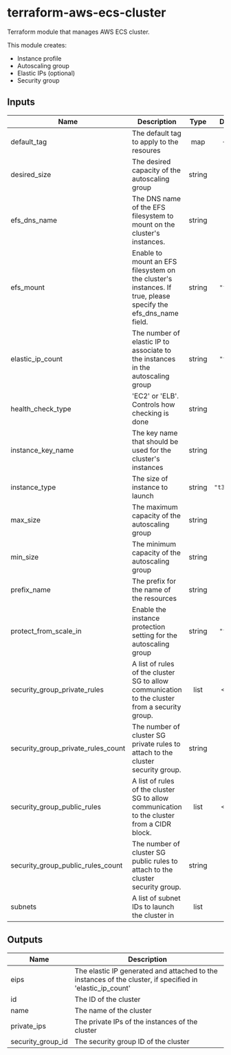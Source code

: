 # terraform-aws-ecs-cluster

Terraform module that manages AWS ECS cluster.

This module creates:

- Instance profile
- Autoscaling group
- Elastic IPs (optional)
- Security group

## Inputs

| Name | Description | Type | Default | Required |
|------|-------------|:----:|:-----:|:-----:|
| default\_tag | The default tag to apply to the resoures | map | `<map>` | no |
| desired\_size | The desired capacity of the autoscaling group | string | n/a | yes |
| efs\_dns\_name | The DNS name of the EFS filesystem to mount on the cluster's instances. | string | `""` | no |
| efs\_mount | Enable to mount an EFS filesystem on the cluster's instances.   If true, please specify the efs_dns_name field. | string | `"false"` | no |
| elastic\_ip\_count | The number of elastic IP to associate to the instances in the autoscaling group | string | `"false"` | no |
| health\_check\_type | 'EC2' or 'ELB'. Controls how checking is done | string | `"EC2"` | no |
| instance\_key\_name | The key name that should be used for the cluster's instances | string | `""` | no |
| instance\_type | The size of instance to launch | string | `"t3.micro"` | no |
| max\_size | The maximum capacity of the autoscaling group | string | n/a | yes |
| min\_size | The minimum capacity of the autoscaling group | string | n/a | yes |
| prefix\_name | The prefix for the name of the resources | string | `"my"` | no |
| protect\_from\_scale\_in | Enable the instance protection setting for the autoscaling group | string | `"false"` | no |
| security\_group\_private\_rules | A list of rules of the cluster SG to allow communication to the cluster from a security group. | list | `<list>` | no |
| security\_group\_private\_rules\_count | The number of cluster SG private rules to attach to the cluster security group. | string | `"0"` | no |
| security\_group\_public\_rules | A list of rules of the cluster SG to allow communication to the cluster from a CIDR block. | list | `<list>` | no |
| security\_group\_public\_rules\_count | The number of cluster SG public rules to attach to the cluster security group. | string | `"0"` | no |
| subnets | A list of subnet IDs to launch the cluster in | list | n/a | yes |

## Outputs

| Name | Description |
|------|-------------|
| eips | The elastic IP generated and attached to the instances of the cluster, if specified in 'elastic_ip_count' |
| id | The ID of the cluster |
| name | The name of the cluster |
| private\_ips | The private IPs of the instances of the cluster |
| security\_group\_id | The security group ID of the cluster |

